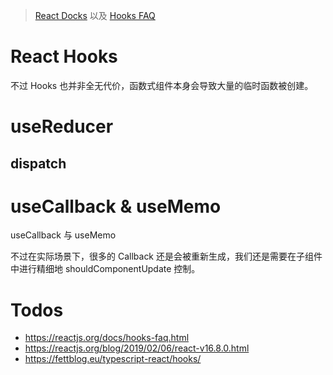 > [React Docks]() 以及 [Hooks FAQ]()

# React Hooks

不过 Hooks 也并非全无代价，函数式组件本身会导致大量的临时函数被创建。

# useReducer

## dispatch

# useCallback & useMemo

useCallback 与 useMemo

不过在实际场景下，很多的 Callback 还是会被重新生成，我们还是需要在子组件中进行精细地 shouldComponentUpdate 控制。

# Todos

- https://reactjs.org/docs/hooks-faq.html
- https://reactjs.org/blog/2019/02/06/react-v16.8.0.html
- https://fettblog.eu/typescript-react/hooks/
